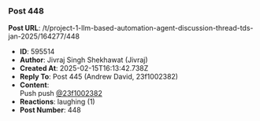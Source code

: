 ### Post 448
**Post URL**: /t/project-1-llm-based-automation-agent-discussion-thread-tds-jan-2025/164277/448
- **ID**: 595514
- **Author**: Jivraj Singh Shekhawat (Jivraj)
- **Created At**: 2025-02-15T16:13:42.738Z
- **Reply To**: Post 445 (Andrew David, 23f1002382)
- **Content**:  
  Push push <a class="mention" href="/u/23f1002382">@23f1002382</a>
- **Reactions**: laughing (1)
- **Post Number**: 448

